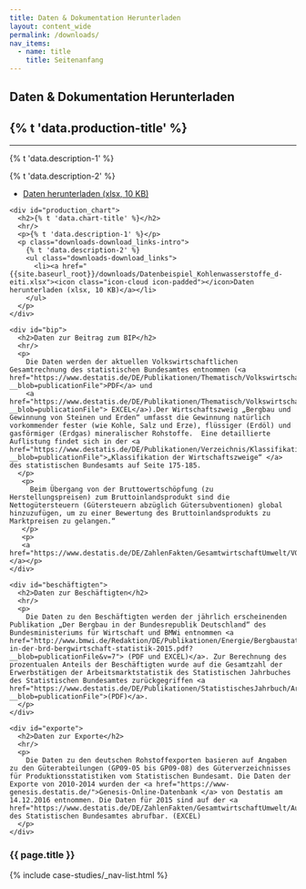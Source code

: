 ```yaml
---
title: Daten & Dokumentation Herunterladen
layout: content_wide
permalink: /downloads/
nav_items:
  - name: title
    title: Seitenanfang
---
```

<section class="container" style="position: relative;">
  <div class="container-left-9">
    <div id="federal_production">
      <h1 id="title">Daten & Dokumentation Herunterladen<h1>
      <h2>{% t 'data.production-title' %}</h2>
      <hr/>
      <p>{% t 'data.description-1' %}</p>
      <p class="downloads-download_links-intro">
        {% t 'data.description-2' %}
        <ul class="downloads-download_links">
          <li><a href="{{site.baseurl_root}}/downloads/Datenbeispiel_Kohlenwasserstoffe_d-eiti.xlsx"><icon class="icon-cloud icon-padded"></icon>Daten herunterladen (xlsx, 10 KB)</a></li>
        </ul>
      </p>
    </div>

    <div id="production_chart">
      <h2>{% t 'data.chart-title' %}</h2>
      <hr/>
      <p>{% t 'data.description-1' %}</p>
      <p class="downloads-download_links-intro">
        {% t 'data.description-2' %}
        <ul class="downloads-download_links">
          <li><a href="{{site.baseurl_root}}/downloads/Datenbeispiel_Kohlenwasserstoffe_d-eiti.xlsx"><icon class="icon-cloud icon-padded"></icon>Daten herunterladen (xlsx, 10 KB)</a></li>
        </ul>
      </p>
    </div>

    <div id="bip">
      <h2>Daten zur Beitrag zum BIP</h2>
      <hr/>
      <p>
        Die Daten werden der aktuellen Volkswirtschaftlichen Gesamtrechnung des statistischen Bundesamtes entnommen (<a href="https://www.destatis.de/DE/Publikationen/Thematisch/VolkswirtschaftlicheGesamtrechnungen/Inlandsprodukt/InlandsproduktsberechnungEndgueltigPDF_2180140.pdf?__blob=publicationFile">PDF</a> und
        <a href="https://www.destatis.de/DE/Publikationen/Thematisch/VolkswirtschaftlicheGesamtrechnungen/Inlandsprodukt/InlandsproduktsberechnungEndgueltigXLS_2180140.xlsx?__blob=publicationFile"> EXCEL</a>).Der Wirtschaftszweig „Bergbau und Gewinnung von Steinen und Erden“ umfasst die Gewinnung natürlich vorkommender fester (wie Kohle, Salz und Erze), flüssiger (Erdöl) und gasförmiger (Erdgas) mineralischer Rohstoffe.  Eine detaillierte Auflistung findet sich in der <a href="https://www.destatis.de/DE/Publikationen/Verzeichnis/KlassifikationWZ08_3100100089004.pdf;jsessionid=0CEA093B5E7B3662C7D0F71426EA900A.cae3?__blob=publicationFile">„Klassifikation der Wirtschaftszweige“ </a> des statistischen Bundesamts auf Seite 175-185.
      </p>
       <p>
         Beim Übergang von der Bruttowertschöpfung (zu Herstellungspreisen) zum Bruttoinlandsprodukt sind die Nettogütersteuern (Gütersteuern abzüglich Gütersubventionen) global hinzuzufügen, um zu einer Bewertung des Bruttoinlandsprodukts zu Marktpreisen zu gelangen.“
       </p>
       <p>
       <a href="https://www.destatis.de/DE/ZahlenFakten/GesamtwirtschaftUmwelt/VGR/Glossar/Bruttowertschoepfung.html">Quelle:</a></p>
    </div>

    <div id="beschäftigten">
      <h2>Daten zur Beschäftigten</h2>
      <hr/>
      <p>
        Die Daten zu den Beschäftigten werden der jährlich erscheinenden Publikation „Der Bergbau in der Bundesrepublik Deutschland“ des Bundesministeriums für Wirtschaft und BMWi entnommen <a href="http://www.bmwi.de/Redaktion/DE/Publikationen/Energie/Bergbaustatistiken/bergbau-in-der-brd-bergwirtschaft-statistik-2015.pdf?__blob=publicationFile&v=7"> (PDF und EXCEL)</a>. Zur Berechnung des prozentualen Anteils der Beschäftigten wurde auf die Gesamtzahl der Erwerbstätigen der Arbeitsmarktstatistik des Statistischen Jahrbuches des Statistischen Bundesamtes zurückgegriffen <a href="https://www.destatis.de/DE/Publikationen/StatistischesJahrbuch/Arbeitsmarkt.pdf?__blob=publicationFile">(PDF)</a>.
      </p>
    </div>

    <div id="exporte">
      <h2>Daten zur Exporte</h2>
      <hr/>
      <p>
        Die Daten zu den deutschen Rohstoffexporten basieren auf Angaben zu den Güterabteilungen (GP09-05 bis GP09-08) des Güterverzeichnisses für Produktionsstatistiken vom Statistischen Bundesamt. Die Daten der Exporte von 2010-2014 wurden der <a href="https://www-genesis.destatis.de/">Genesis-Online-Datenbank </a> von Destatis am 14.12.2016 entnommen. Die Daten für 2015 sind auf der <a href="https://www.destatis.de/DE/ZahlenFakten/GesamtwirtschaftUmwelt/Aussenhandel/Tabellen/EinfuhrAusfuhrGueterabteilungen.html">Website</a> des Statistischen Bundesamtes abrufbar. (EXCEL)
      </p>
    </div>
  </div>
  <div class="sticky sticky_nav container-right-3">
    <h3 class="state-page-nav-title container">
      <div class="nav-title">{{ page.title }}</div>
    </h3>
    <nav>
      {% include case-studies/_nav-list.html %}
    </nav>
  </div>
</section>
<script src="https://ajax.googleapis.com/ajax/libs/jquery/1.12.4/jquery.min.js"></script>
<script type="text/javascript" src="//cdn.jsdelivr.net/jquery.slick/1.6.0/slick.min.js"></script>
<script type="text/javascript" src="{{ site.baseurl_root }}/js/lib/static.min.js" charset="utf-8"></script>
